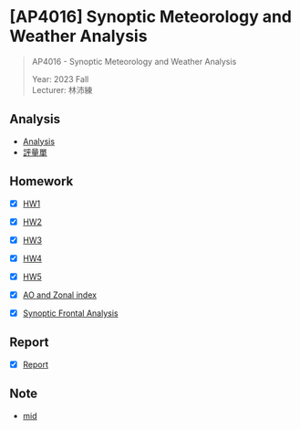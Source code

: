 # [AP4016] Synoptic Meteorology and Weather Analysis

> AP4016 - Synoptic Meteorology and Weather Analysis
> 
> Year: 2023 Fall  
> Lecturer: 林沛練

## Analysis

- [Analysis](./analysis.md)
- [評量單](https://docs.google.com/forms/d/e/1FAIpQLSct6sfcxxJVhJXKxf7LNkh1AiO2psXj1y9FJ86svrPpPkgiRg/viewform)


## Homework

- [x] [HW1](./hw01/)
- [x] [HW2](./hw02/)
- [x] [HW3](./hw03/)
- [x] [HW4](./hw04/)
- [x] [HW5](./hw05/)
- [x] [AO and Zonal index](./hw06/)
- [x] [Synoptic Frontal Analysis](./hw07/)


## Report

- [x] [Report](./lab_report/)

## Note

- [mid](./mid/)
  
